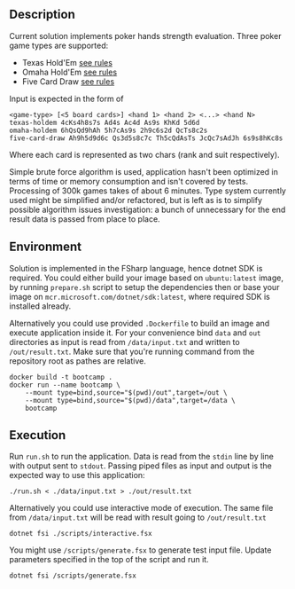 ## Description

Current solution implements poker hands strength evaluation. Three poker game types are supported: 

* Texas Hold'Em [see rules](https://en.wikipedia.org/wiki/Texas_hold_%27em)
* Omaha Hold'Em [see rules](https://en.wikipedia.org/wiki/Omaha_hold_%27em)
* Five Card Draw [see rules](https://en.wikipedia.org/wiki/Five-card_draw)

Input is expected in the form of 

    <game-type> [<5 board cards>] <hand 1> <hand 2> <...> <hand N>
    texas-holdem 4cKs4h8s7s Ad4s Ac4d As9s KhKd 5d6d
    omaha-holdem 6hQsQd9hAh 5h7cAs9s 2h9c6s2d QcTs8c2s
    five-card-draw Ah9h5d9d6c Qs3d5s8c7c Th5cQdAsTs JcQc7sAdJh 6s9s8hKc8s

Where each card is represented as two chars (rank and suit respectively).

Simple brute force algorithm is used, application hasn't been optimized in terms of time or memory consumption and isn't covered by tests. Processing of 300k games takes of about 6 minutes. 
Type system currently used might be simplified and/or refactored, but is left as is to simplify possible algorithm issues investigation: a bunch of unnecessary for the end result data is passed from place to place.

## Environment

Solution is implemented in the FSharp language, hence dotnet SDK is required. 
You could either build your image based on `ubuntu:latest` image, by running `prepare.sh` script to setup the dependencies then 
or base your image on `mcr.microsoft.com/dotnet/sdk:latest`, where required SDK is installed already.

Alternatively you could use provided `.Dockerfile` to build an image and execute application inside it.
For your convenience bind `data` and `out` directories as input is read from `/data/input.txt` and written to `/out/result.txt`.
Make sure that you're running command from the repository root as pathes are relative.

    docker build -t bootcamp . 
    docker run --name bootcamp \ 
        --mount type=bind,source="$(pwd)/out",target=/out \ 
        --mount type=bind,source="$(pwd)/data",target=/data \ 
        bootcamp

## Execution

Run `run.sh` to run the application. Data is read from the `stdin` line by line with output sent to `stdout`.
Passing piped files as input and output is the expected way to use this application: 

    ./run.sh < ./data/input.txt > ./out/result.txt

Alternatively you could use interactive mode of execution. The same file from `/data/input.txt` will be read with result going to `/out/result.txt`

    dotnet fsi ./scripts/interactive.fsx 

You might use `/scripts/generate.fsx` to generate test input file. Update parameters specified in the top of the script and run it.

    dotnet fsi /scripts/generate.fsx

